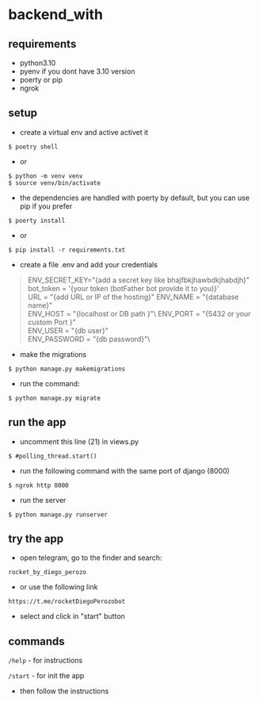 # backend_with

## requirements

- python3.10
- pyenv if you dont have 3.10 version
- poerty or pip
- ngrok


## setup

- create a virtual env and active activet it

`$ poetry shell`

- or

`$ python -m venv venv`\
`$ source venv/bin/activate`

- the dependencies are handled with poerty by default, but you can use pip if you prefer

`$ poerty install`

- or 

`$ pip install -r requirements.txt`


- create a file .env and add your credentials 

>ENV_SECRET_KEY="{add a secret key like bhajfbkjhawbdkjhabdjh}"\
bot_token = '{your token (botFather bot provide it to you)}'\
URL = "{add URL or IP of the hosting}"
ENV_NAME = "{database name}"\
ENV_HOST = "{localhost or  DB path }"\ 
ENV_PORT = "{5432 or your custom Port }"\
ENV_USER = "{db user}"\
ENV_PASSWORD = "{db password}"\

- make the migrations 

`$ python manage.py makemigrations`

- run the command:

`$ python manage.py migrate`

## run the app

- uncomment this line (21) in views.py

`$ #polling_thread.start()`

- run the following command with the same port of django (8000)

`$ ngrok http 8000`

- run the server

`$ python manage.py runserver`

## try the app

- open telegram, go to the finder and search:

`rocket_by_diego_perozo`

- or use the following link

`https://t.me/rocketDiegoPerozobot`

- select and click in "start" button

## commands

`/help` - for instructions

`/start` - for init the app

- then follow the instructions


